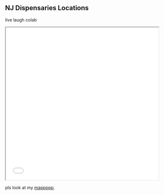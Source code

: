 ## NJ Dispensaries Locations

live laugh colab


<iframe src="nj_dispensaries.html" height="500" width="500"></iframe>

pls look at my [mappppp](nj_dispensaries.html).
